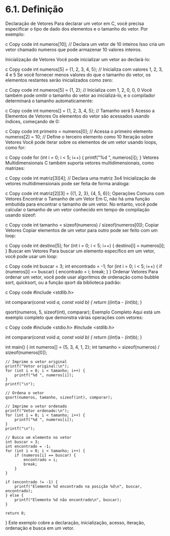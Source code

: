 # 6.1. Definição


Declaração de Vetores
Para declarar um vetor em C, você precisa especificar o tipo de dado dos elementos e o tamanho do vetor. Por exemplo:

c
Copy code
int numeros[10]; // Declara um vetor de 10 inteiros
Isso cria um vetor chamado numeros que pode armazenar 10 valores inteiros.

Inicialização de Vetores
Você pode inicializar um vetor ao declará-lo:

c
Copy code
int numeros[5] = {1, 2, 3, 4, 5}; // Inicializa com valores 1, 2, 3, 4 e 5
Se você fornecer menos valores do que o tamanho do vetor, os elementos restantes serão inicializados como zero:

c
Copy code
int numeros[5] = {1, 2}; // Inicializa com 1, 2, 0, 0, 0
Você também pode omitir o tamanho do vetor ao inicializá-lo, e o compilador determinará o tamanho automaticamente:

c
Copy code
int numeros[] = {1, 2, 3, 4, 5}; // Tamanho será 5
Acesso a Elementos de Vetores
Os elementos do vetor são acessados usando índices, começando de 0:

c
Copy code
int primeiro = numeros[0]; // Acessa o primeiro elemento
numeros[2] = 10; // Define o terceiro elemento como 10
Iteração sobre Vetores
Você pode iterar sobre os elementos de um vetor usando loops, como for:

c
Copy code
for (int i = 0; i < 5; i++) {
    printf("%d ", numeros[i]);
}
Vetores Multidimensionais
C também suporta vetores multidimensionais, como matrizes:

c
Copy code
int matriz[3][4]; // Declara uma matriz 3x4
Inicialização de vetores multidimensionais pode ser feita de forma análoga:

c
Copy code
int matriz[2][3] = {{1, 2, 3}, {4, 5, 6}};
Operações Comuns com Vetores
Encontrar o Tamanho de um Vetor
Em C, não há uma função embutida para encontrar o tamanho de um vetor. No entanto, você pode calcular o tamanho de um vetor conhecido em tempo de compilação usando sizeof:

c
Copy code
int tamanho = sizeof(numeros) / sizeof(numeros[0]);
Copiar Vetores
Copiar elementos de um vetor para outro pode ser feito com um loop:

c
Copy code
int destino[5];
for (int i = 0; i < 5; i++) {
    destino[i] = numeros[i];
}
Buscar em Vetores
Para buscar um elemento específico em um vetor, você pode usar um loop:

c
Copy code
int buscar = 3;
int encontrado = -1;
for (int i = 0; i < 5; i++) {
    if (numeros[i] == buscar) {
        encontrado = i;
        break;
    }
}
Ordenar Vetores
Para ordenar um vetor, você pode usar algoritmos de ordenação como bubble sort, quicksort, ou a função qsort da biblioteca padrão:

c
Copy code
#include <stdlib.h>

int comparar(const void *a, const void *b) {
    return (*(int*)a - *(int*)b);
}

qsort(numeros, 5, sizeof(int), comparar);
Exemplo Completo
Aqui está um exemplo completo que demonstra várias operações com vetores:

c
Copy code
#include <stdio.h>
#include <stdlib.h>

int comparar(const void *a, const void *b) {
    return (*(int*)a - *(int*)b);
}

int main() {
    int numeros[] = {5, 3, 4, 1, 2};
    int tamanho = sizeof(numeros) / sizeof(numeros[0]);

    // Imprime o vetor original
    printf("Vetor original:\n");
    for (int i = 0; i < tamanho; i++) {
        printf("%d ", numeros[i]);
    }
    printf("\n");

    // Ordena o vetor
    qsort(numeros, tamanho, sizeof(int), comparar);

    // Imprime o vetor ordenado
    printf("Vetor ordenado:\n");
    for (int i = 0; i < tamanho; i++) {
        printf("%d ", numeros[i]);
    }
    printf("\n");

    // Busca um elemento no vetor
    int buscar = 3;
    int encontrado = -1;
    for (int i = 0; i < tamanho; i++) {
        if (numeros[i] == buscar) {
            encontrado = i;
            break;
        }
    }

    if (encontrado != -1) {
        printf("Elemento %d encontrado na posição %d\n", buscar, encontrado);
    } else {
        printf("Elemento %d não encontrado\n", buscar);
    }

    return 0;
}
Este exemplo cobre a declaração, inicialização, acesso, iteração, ordenação e busca em um vetor.
